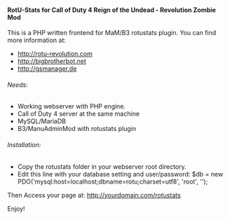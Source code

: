 #### RotU-Stats for Call of Duty 4 Reign of the Undead - Revolution Zombie Mod

This is a PHP written frontend for MaM/B3 rotustats plugin.
You can find more information at:
* http://rotu-revolution.com
* http://bigbrotherbot.net
* http://gsmanager.de

###### Needs:
* Working webserver with PHP engine.
* Call of Duty 4 server at the same machine
* MySQL/MariaDB
* B3/ManuAdminMod with rotustats plugin

###### Installation:
* Copy the rotustats folder in your webserver root directory.
* Edit this line with your database setting and user/password:
$db = new PDO('mysql:host=localhost;dbname=rotu;charset=utf8', 'root', '');

Then Access your page at:
http://yourdomain.com/rotustats

Enjoy!


